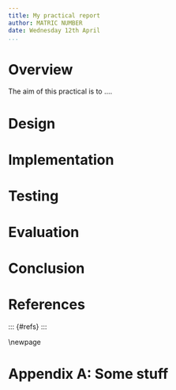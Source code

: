 ```yaml
---
title: My practical report
author: MATRIC NUMBER
date: Wednesday 12th April
...
```



# Overview

The aim of this practical is to ....

# Design


# Implementation

# Testing

# Evaluation

# Conclusion

# References 

::: {#refs}
:::

\newpage

# Appendix A: Some stuff


<!-- vim: tw=80 
-->
